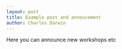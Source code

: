```yaml
---
layout: post
title: Example post and annoucement
author: Charles Darwin
---
```


Here you can announce new workshops etc
